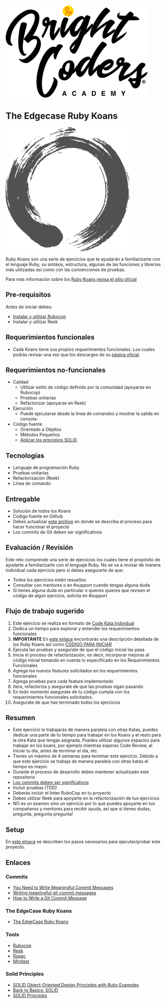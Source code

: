 ![BrightCoders logo](img/logo-bc.png)

# The Edgecase Ruby Koans
![ruby-koans](img/ruby-koans.png)

Ruby Koans son una serie de ejercicios que te ayudarán a familiarizarte con el lenguaje Ruby, su sintáxis, estructura, algunas de las funciones y librerias más utilizadas así como con las convenciones de pruebas. 

Para más información sobre los [Ruby Koans revisa el sitio oficial](http://rubykoans.com/)

## Pre-requisitos
Antes de iniciar debes:

- [Instalar y utilizar Rubocop](https://github.com/bright-coders/commons/tree/master/topics/rubocop)
- Instalar y utilizar Reek

## Requerimientos funcionales

- Cada Koans tiene sus propios requerimientos funcionales. Los cuales podrás revisar una vez que los descarges de su [página oficial](http://rubykoans.com/)

## Requerimientos no-funcionales
- Calidad
  - Utilizar estilo de código definido por la comunidad (apoyarse en Rubocop)
  - Pruebas unitarias
  - Refactorizar (apoyarse en Reek)
- Ejecución
  - Puede ejecutarse desde la linea de comandos y mostrar la salida en consola- 
- Código fuente
  - Orientado a Objetos 
  - Métodos Pequeños
  - [Aplicar los principios SOLID](https://rubygarage.org/blog/solid-principles-of-ood)
  
## Tecnologías
- Lenguaje de programación Ruby
- Pruebas unitarias
- Refactorización (Reek)
- Línea de comando

## Entregable
 - Solución de todos los Koans
 - Código fuente en Github
 - Debes actualizar [este archivo](setup/README.md) en donde se describa el proceso para hacer funcionar el proyecto
 - Los commits de Git deben ser significativos
 
## Evaluación / Revisión

Este reto comprende una serie de ejercicios los cuales tiene el propósito de ayudarte a familiarizarte con el lenguaje Ruby. No se va a revisar de manera individual cada ejercicio pero si debes asegurarte de que:

 - Todos los ejercicios estén resueltos
 - Consultar con mentores o en #support cuando tengas alguna duda
 - Si tienes alguna duda en particular o quieres quieres que revisen el código de algún ejercicio, solicita en #support
 
## Flujo de trabajo sugerido
1. Este ejercicio se realiza en formato de [Code Kata Individual](https://github.com/bright-coders/commons/tree/master/topics/code-kata)
2. Dedica un tiempo para explorar y entender los requerimientos funcionales
3. **IMPORTANTE** En [este enlace](https://github.com/emilybache/GildedRose-Refactoring-Kata) encontrarás una descripción detallada de los Ruby Koans así como [CODIGO PARA INICIAR](http://rubykoans.com/)
4. Ejecuta las pruebas y asegurate de que el código inicial las pasa
5. Inicia el proceso de refactorización, es decir, incorporar mejoras al código inicial tomando en cuenta lo especificado en los Requerimientos Funcionales
6. Agrega los nuevos features solicitados en los requerimientos funcionales
7. Agrega pruebas para cada feature implementado
8. Itera, refactoriza y asegurate de que las pruebas sigan pasando
9. En todo momento asegurate de tu código cumpla con los requerimientos funcionales solicitados.
10. Asegurate de que has terminado todos los ejercicios

## Resumen 
- Este ejercicio lo trabajarás de manera paralela con otras Katas, puedes dedicar una parte de tu tiempo para trabajar en los Koans y el resto para la otra Kata que tengas asignada. Puedes utilizar algunos espacios para trabajar en los koans, por ejemplo mientras esperas Code Review, al iniciar tu día, antes de terminar el día, etc.
- Tienes un máximo de 4 semanas para terminar este ejercicio. Debido a que este ejercicio se trabaja de manera paralela con otras katas el tiempo es mayor.
- Durante el proceso de desarrollo debes mantener actualizado este repositorio
- [Los commits deben ser significativos](https://medium.com/better-programming/you-need-meaningful-commit-messages-d869e44e98d4)
- Incluir pruebas (TDD)
- Deberás incluir el linter RuboCop en tu proyecto
- Debes utilizar Reek para apoyarte en la refactorización de tus ejercicios
- NO es un examen sino un ejercicio por lo que puedes apoyarte en tus compañeros y mentores para recibir ayuda, así que si tienes dudas, pregunta, pregunta pregunta!

## Setup
En [este elnace](setup/README.md) se describen los pasos necesarios para ejecutar/probar este proyecto.

## Enlaces
### Commits
- [You Need to Write Meaningful Commit Messages](https://medium.com/better-programming/you-need-meaningful-commit-messages-d869e44e98d4) 
- [Writing meaningful git commit messages](https://medium.com/@menuka/writing-meaningful-git-commit-messages-a62756b65c81)
- [How to Write a Git Commit Message](https://chris.beams.io/posts/git-commit/)
### The EdgeCase Ruby Koans
- [The EdgeCase Ruby Koans](http://rubykoans.com/)
### Tools
- [Rubocop](https://rubocop.org/)
- [Reek](https://github.com/troessner/reek) 
- [Rspec](https://rspec.info/)
- [Minitest](https://github.com/seattlerb/minitest)
### Solid Principles
- [SOLID Object-Oriented Design Principles with Ruby Examples](https://rubygarage.org/blog/solid-principles-of-ood)
- [Back to Basics: SOLID](https://thoughtbot.com/blog/back-to-basics-solid)
- [SOLID Principles](https://www.netguru.com/codestories/solid-principles-1-single-responsibility-principle) 

